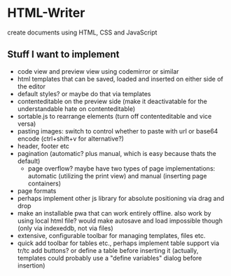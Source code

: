 # HTML-Writer
create documents using HTML, CSS and JavaScript

## Stuff I want to implement
- code view and preview view using codemirror or similar
- html templates that can be saved, loaded and inserted on either side of the editor
- default styles? or maybe do that via templates
- contenteditable on the preview side (make it deactivatable for the understandable hate on contenteditable)
- sortable.js to rearrange elements (turn off contenteditable and vice versa)
- pasting images: switch to control whether to paste with url or base64 encode (ctrl+shift+v for alternative?)
- header, footer etc
- pagination (automatic? plus manual, which is easy because thats the default)
  - page overflow? maybe have two types of page implementations: automatic (utilizing the print view) and manual (inserting page containers)
- page formats
- perhaps implement other js library for absolute positioning via drag and drop
- make an installable pwa that can work entirely offline. also work by using local html file? would make autosave and load impossible though (only via indexeddb, not via files)
- extensive, configurable toolbar for managing templates, files etc.
- quick add toolbar for tables etc., perhaps implement table support via tr/tc add buttons? or define a table before inserting it (actually, templates could probably use a "define variables" dialog before insertion)